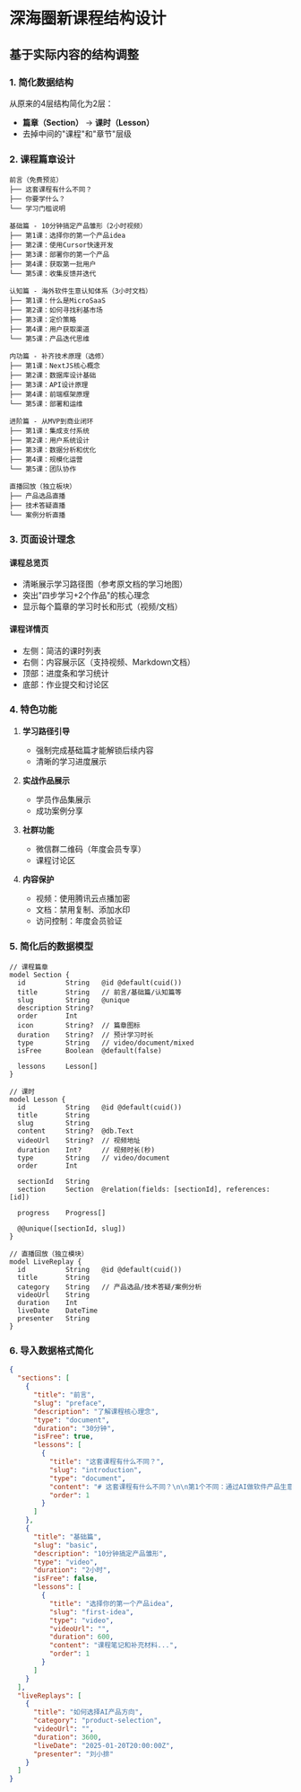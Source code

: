 # 深海圈新课程结构设计

## 基于实际内容的结构调整

### 1. 简化数据结构

从原来的4层结构简化为2层：
- **篇章（Section）** → **课时（Lesson）**
- 去掉中间的"课程"和"章节"层级

### 2. 课程篇章设计

```
前言（免费预览）
├── 这套课程有什么不同？
├── 你要学什么？
└── 学习门槛说明

基础篇 - 10分钟搞定产品雏形（2小时视频）
├── 第1课：选择你的第一个产品idea
├── 第2课：使用Cursor快速开发
├── 第3课：部署你的第一个产品
├── 第4课：获取第一批用户
└── 第5课：收集反馈并迭代

认知篇 - 海外软件生意认知体系（3小时文档）
├── 第1课：什么是MicroSaaS
├── 第2课：如何寻找利基市场
├── 第3课：定价策略
├── 第4课：用户获取渠道
└── 第5课：产品迭代思维

内功篇 - 补齐技术原理（选修）
├── 第1课：NextJS核心概念
├── 第2课：数据库设计基础
├── 第3课：API设计原理
├── 第4课：前端框架原理
└── 第5课：部署和运维

进阶篇 - 从MVP到商业闭环
├── 第1课：集成支付系统
├── 第2课：用户系统设计
├── 第3课：数据分析和优化
├── 第4课：规模化运营
└── 第5课：团队协作

直播回放（独立板块）
├── 产品选品直播
├── 技术答疑直播
└── 案例分析直播
```

### 3. 页面设计理念

#### 课程总览页
- 清晰展示学习路径图（参考原文档的学习地图）
- 突出"四步学习+2个作品"的核心理念
- 显示每个篇章的学习时长和形式（视频/文档）

#### 课程详情页
- 左侧：简洁的课时列表
- 右侧：内容展示区（支持视频、Markdown文档）
- 顶部：进度条和学习统计
- 底部：作业提交和讨论区

### 4. 特色功能

1. **学习路径引导**
   - 强制完成基础篇才能解锁后续内容
   - 清晰的学习进度展示

2. **实战作品展示**
   - 学员作品集展示
   - 成功案例分享

3. **社群功能**
   - 微信群二维码（年度会员专享）
   - 课程讨论区

4. **内容保护**
   - 视频：使用腾讯云点播加密
   - 文档：禁用复制、添加水印
   - 访问控制：年度会员验证

### 5. 简化后的数据模型

```prisma
// 课程篇章
model Section {
  id          String   @id @default(cuid())
  title       String   // 前言/基础篇/认知篇等
  slug        String   @unique
  description String?
  order       Int
  icon        String?  // 篇章图标
  duration    String?  // 预计学习时长
  type        String   // video/document/mixed
  isFree      Boolean  @default(false)
  
  lessons     Lesson[]
}

// 课时
model Lesson {
  id          String   @id @default(cuid())
  title       String
  slug        String   
  content     String?  @db.Text
  videoUrl    String?  // 视频地址
  duration    Int?     // 视频时长(秒)
  type        String   // video/document
  order       Int
  
  sectionId   String
  section     Section  @relation(fields: [sectionId], references: [id])
  
  progress    Progress[]
  
  @@unique([sectionId, slug])
}

// 直播回放（独立模块）
model LiveReplay {
  id          String   @id @default(cuid())
  title       String
  category    String   // 产品选品/技术答疑/案例分析
  videoUrl    String
  duration    Int
  liveDate    DateTime
  presenter   String
}
```

### 6. 导入数据格式简化

```json
{
  "sections": [
    {
      "title": "前言",
      "slug": "preface",
      "description": "了解课程核心理念",
      "type": "document",
      "duration": "30分钟",
      "isFree": true,
      "lessons": [
        {
          "title": "这套课程有什么不同？",
          "slug": "introduction",
          "type": "document",
          "content": "# 这套课程有什么不同？\n\n第1个不同：通过AI做软件产品生意...",
          "order": 1
        }
      ]
    },
    {
      "title": "基础篇",
      "slug": "basic",
      "description": "10分钟搞定产品雏形",
      "type": "video",
      "duration": "2小时",
      "isFree": false,
      "lessons": [
        {
          "title": "选择你的第一个产品idea",
          "slug": "first-idea",
          "type": "video",
          "videoUrl": "",
          "duration": 600,
          "content": "课程笔记和补充材料...",
          "order": 1
        }
      ]
    }
  ],
  "liveReplays": [
    {
      "title": "如何选择AI产品方向",
      "category": "product-selection",
      "videoUrl": "",
      "duration": 3600,
      "liveDate": "2025-01-20T20:00:00Z",
      "presenter": "刘小排"
    }
  ]
}